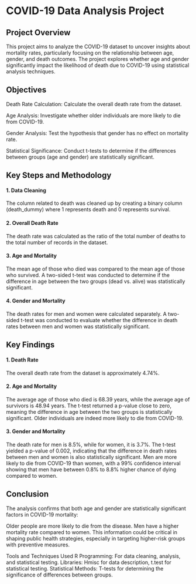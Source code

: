 # COVID-19 Data Analysis Project
## Project Overview
This project aims to analyze the COVID-19 dataset to uncover insights about mortality rates, particularly focusing on the relationship between age, gender, and death outcomes. The project explores whether age and gender significantly impact the likelihood of death due to COVID-19 using statistical analysis techniques.

## Objectives
Death Rate Calculation: Calculate the overall death rate from the dataset.

Age Analysis: Investigate whether older individuals are more likely to die from COVID-19.

Gender Analysis: Test the hypothesis that gender has no effect on mortality rate.

Statistical Significance: Conduct t-tests to determine if the differences between groups (age and gender) are statistically significant.

## Key Steps and Methodology
#### 1. Data Cleaning
The column related to death was cleaned up by creating a binary column (death_dummy) where 1 represents death and 0 represents survival.
#### 2. Overall Death Rate
The death rate was calculated as the ratio of the total number of deaths to the total number of records in the dataset.
#### 3. Age and Mortality
The mean age of those who died was compared to the mean age of those who survived.
A two-sided t-test was conducted to determine if the difference in age between the two groups (dead vs. alive) was statistically significant.
#### 4. Gender and Mortality
The death rates for men and women were calculated separately.
A two-sided t-test was conducted to evaluate whether the difference in death rates between men and women was statistically significant.
## Key Findings
#### 1. Death Rate
The overall death rate from the dataset is approximately 4.74%.
#### 2. Age and Mortality
The average age of those who died is 68.39 years, while the average age of survivors is 48.94 years.
The t-test returned a p-value close to zero, meaning the difference in age between the two groups is statistically significant. Older individuals are indeed more likely to die from COVID-19.
#### 3. Gender and Mortality
The death rate for men is 8.5%, while for women, it is 3.7%.
The t-test yielded a p-value of 0.002, indicating that the difference in death rates between men and women is also statistically significant. Men are more likely to die from COVID-19 than women, with a 99% confidence interval showing that men have between 0.8% to 8.8% higher chance of dying compared to women.
## Conclusion
The analysis confirms that both age and gender are statistically significant factors in COVID-19 mortality:

Older people are more likely to die from the disease.
Men have a higher mortality rate compared to women.
This information could be critical in shaping public health strategies, especially in targeting higher-risk groups with preventive measures.

Tools and Techniques Used
R Programming: For data cleaning, analysis, and statistical testing.
Libraries: Hmisc for data description, t.test for statistical testing.
Statistical Methods: T-tests for determining the significance of differences between groups.

